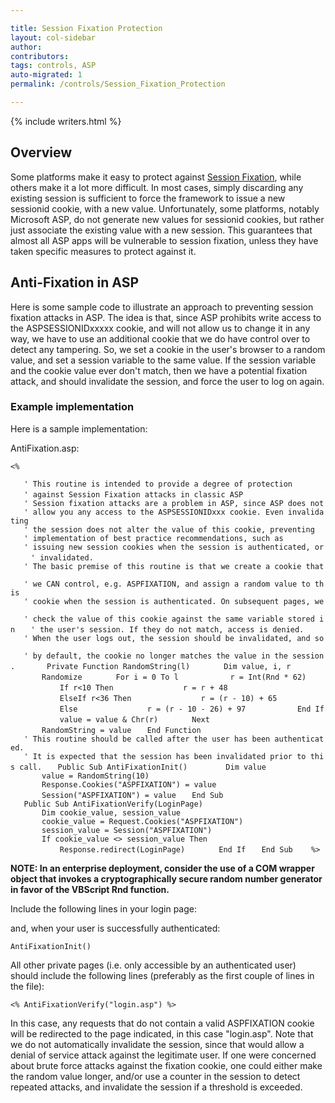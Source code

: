 ```yaml
---

title: Session Fixation Protection
layout: col-sidebar
author:
contributors:
tags: controls, ASP
auto-migrated: 1
permalink: /controls/Session_Fixation_Protection

---
```


{% include writers.html %}

## Overview

Some platforms make it easy to protect against [Session
Fixation](Session_fixation), while others make it a lot more
difficult. In most cases, simply discarding any existing session is
sufficient to force the framework to issue a new sessionid cookie, with
a new value. Unfortunately, some platforms, notably Microsoft ASP, do
not generate new values for sessionid cookies, but rather just associate
the existing value with a new session. This guarantees that almost all
ASP apps will be vulnerable to session fixation, unless they have taken
specific measures to protect against it.

## Anti-Fixation in ASP

Here is some sample code to illustrate an approach to preventing session
fixation attacks in ASP. The idea is that, since ASP prohibits write
access to the ASPSESSIONIDxxxxx cookie, and will not allow us to change
it in any way, we have to use an additional cookie that we do have
control over to detect any tampering. So, we set a cookie in the user's
browser to a random value, and set a session variable to the same value.
If the session variable and the cookie value ever don't match, then we
have a potential fixation attack, and should invalidate the session, and
force the user to log on again.

### Example implementation

Here is a sample implementation:

AntiFixation.asp:

`<%`

`   ' This routine is intended to provide a degree of protection`
`   ' against Session Fixation attacks in classic ASP`
`   `
`   ' Session fixation attacks are a problem in ASP, since ASP does not`
`   ' allow you any access to the ASPSESSIONIDxxx cookie. Even invalidating`
`   ' the session does not alter the value of this cookie, preventing`
`   ' implementation of best practice recommendations, such as`
`   ' issuing new session cookies when the session is authenticated, or `
`   ' invalidated.`
`   `
`   ' The basic premise of this routine is that we create a cookie that `
`   ' we CAN control, e.g. ASPFIXATION, and assign a random value to this`
`   ' cookie when the session is authenticated. On subsequent pages, we `
`   ' check the value of this cookie against the same variable stored in`
`   ' the user's session. If they do not match, access is denied.`
`   ' When the user logs out, the session should be invalidated, and so `
`   ' by default, the cookie no longer matches the value in the session.`
`   `
`   Private Function RandomString(l)`
`       Dim value, i, r`
`       Randomize`
`       For i = 0 To l`
`           r = Int(Rnd * 62)`
`           If r<10 Then`
`               r = r + 48`
`           ElseIf r<36 Then`
`               r = (r - 10) + 65`
`           Else`
`               r = (r - 10 - 26) + 97`
`           End If`
`           value = value & Chr(r)`
`       Next`
`       RandomString = value`
`   End Function`
`   `
`   ' This routine should be called after the user has been authenticated.`
`   ' It is expected that the session has been invalidated prior to this call.`
`   Public Sub AntiFixationInit() `
`       Dim value`
`       value = RandomString(10)`
`       Response.Cookies("ASPFIXATION") = value`
`       Session("ASPFIXATION") = value`
`   End Sub`
`   `
`   Public Sub AntiFixationVerify(LoginPage)`
`       Dim cookie_value, session_value`
`       cookie_value = Request.Cookies("ASPFIXATION")`
`       session_value = Session("ASPFIXATION")`
`       If cookie_value <> session_value Then`
`           Response.redirect(LoginPage)`
`       End If`
`   End Sub`
`   `
`%>`

**NOTE: In an enterprise deployment, consider the use of a COM wrapper
object that invokes a cryptographically secure random number generator
in favor of the VBScript Rnd function.**

Include the following lines in your login page:

and, when your user is successfully authenticated:

`AntiFixationInit()`

All other private pages (i.e. only accessible by an authenticated user)
should include the following lines (preferably as the first couple of
lines in the file):

`<% AntiFixationVerify("login.asp") %>`

In this case, any requests that do not contain a valid ASPFIXATION
cookie will be redirected to the page indicated, in this case
"login.asp". Note that we do not automatically invalidate the session,
since that would allow a denial of service attack against the legitimate
user. If one were concerned about brute force attacks against the
fixation cookie, one could either make the random value longer, and/or
use a counter in the session to detect repeated attacks, and invalidate
the session if a threshold is exceeded.
